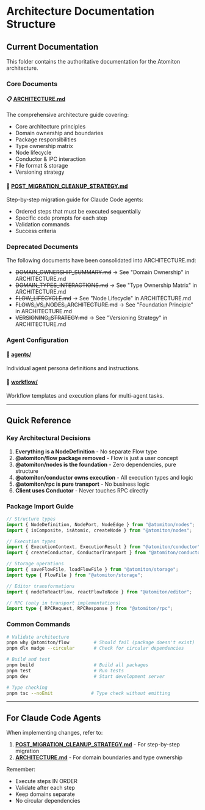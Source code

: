 # Architecture Documentation Structure

## Current Documentation

This folder contains the authoritative documentation for the Atomiton
architecture.

### Core Documents

#### 📋 [ARCHITECTURE.md](./ARCHITECTURE.md)

The comprehensive architecture guide covering:

- Core architecture principles
- Domain ownership and boundaries
- Package responsibilities
- Type ownership matrix
- Node lifecycle
- Conductor & IPC interaction
- File format & storage
- Versioning strategy

#### 🚀 [POST_MIGRATION_CLEANUP_STRATEGY.md](./POST_MIGRATION_CLEANUP_STRATEGY.md)

Step-by-step migration guide for Claude Code agents:

- Ordered steps that must be executed sequentially
- Specific code prompts for each step
- Validation commands
- Success criteria

### Deprecated Documents

The following documents have been consolidated into ARCHITECTURE.md:

- ~~DOMAIN_OWNERSHIP_SUMMARY.md~~ → See "Domain Ownership" in ARCHITECTURE.md
- ~~DOMAIN_TYPES_INTERACTIONS.md~~ → See "Type Ownership Matrix" in
  ARCHITECTURE.md
- ~~FLOW_LIFECYCLE.md~~ → See "Node Lifecycle" in ARCHITECTURE.md
- ~~FLOWS_VS_NODES_ARCHITECTURE.md~~ → See "Foundation Principle" in
  ARCHITECTURE.md
- ~~VERSIONING_STRATEGY.md~~ → See "Versioning Strategy" in ARCHITECTURE.md

### Agent Configuration

#### 📁 [agents/](./agents/)

Individual agent persona definitions and instructions.

#### 📁 [workflow/](./workflow/)

Workflow templates and execution plans for multi-agent tasks.

---

## Quick Reference

### Key Architectural Decisions

1. **Everything is a NodeDefinition** - No separate Flow type
2. **@atomiton/flow package removed** - Flow is just a user concept
3. **@atomiton/nodes is the foundation** - Zero dependencies, pure structure
4. **@atomiton/conductor owns execution** - All execution types and logic
5. **@atomiton/rpc is pure transport** - No business logic
6. **Client uses Conductor** - Never touches RPC directly

### Package Import Guide

```typescript
// Structure types
import { NodeDefinition, NodePort, NodeEdge } from "@atomiton/nodes";
import { isComposite, isAtomic, createNode } from "@atomiton/nodes";

// Execution types
import { ExecutionContext, ExecutionResult } from "@atomiton/conductor";
import { createConductor, ConductorTransport } from "@atomiton/conductor";

// Storage operations
import { saveFlowFile, loadFlowFile } from "@atomiton/storage";
import type { FlowFile } from "@atomiton/storage";

// Editor transformations
import { nodeToReactFlow, reactFlowToNode } from "@atomiton/editor";

// RPC (only in transport implementations)
import type { RPCRequest, RPCResponse } from "@atomiton/rpc";
```

### Common Commands

```bash
# Validate architecture
pnpm why @atomiton/flow         # Should fail (package doesn't exist)
pnpm dlx madge --circular       # Check for circular dependencies

# Build and test
pnpm build                      # Build all packages
pnpm test                       # Run tests
pnpm dev                        # Start development server

# Type checking
pnpm tsc --noEmit              # Type check without emitting
```

---

## For Claude Code Agents

When implementing changes, refer to:

1. **[POST_MIGRATION_CLEANUP_STRATEGY.md](./POST_MIGRATION_CLEANUP_STRATEGY.md)** -
   For step-by-step migration
2. **[ARCHITECTURE.md](./ARCHITECTURE.md)** - For domain boundaries and type
   ownership

Remember:

- Execute steps IN ORDER
- Validate after each step
- Keep domains separate
- No circular dependencies
